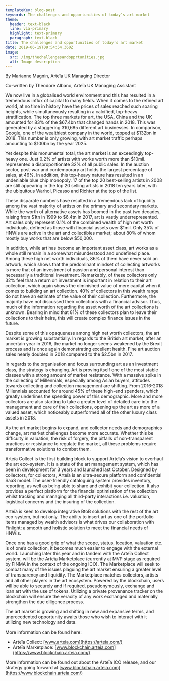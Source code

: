 ```yaml
---
templateKey: blog-post
keywords: The challenges and opportunities of today’s art market
theme:
  header: text-black
  line: via-primary
  highlight: text-primary
  paragraph: text-black
title: The challenges and opportunities of today’s art market
date: 2019-06-19T09:54:54.360Z
image:
  src: /img/thechallengesandopprtunities.jpg
  alt: Image description
---
```

By Marianne Magnin, Arteïa UK Managing Director

Co-written by Theodore Albano, Arteïa UK Managing Assistant

We now live in a globalised world environment and this has resulted in a tremendous influx of capital to many fields. When it comes to the refined art world, at no time in history have the prices of sales reached such soaring heights, while simultaneously resulting in a calcified, top-heavy stratification. The top three markets for art, the USA, China and the UK amounted for 83% of the $67.4bn that changed hands in 2018. This was generated by a staggering 310,685 different art businesses. In comparison, Google, one of the wealthiest company in the world, topped at $132bn in 2018. This number is only growing, with art market traffic perhaps amounting to $100bn by the year 2025.

Yet despite this monumental total, the art market is an exceedingly top-heavy one. Just 0.2% of artists with works worth more than $10mil. represented a disproportionate 32% of all public sales. In the auction sector, post-war and contemporary art holds the largest percentage of sales, at 46%. In addition, this top-heavy nature has resulted in an undeniable blue chip monopoly. 17 of the top 20 best-selling artists in 2008 are still appearing in the top 20 selling artists in 2018 ten years later, with the ubiquitous Warhol, Picasso and Richter at the top of the list.

These disparate numbers have resulted in a tremendous lack of liquidity among the vast majority of artists on the primary and secondary markets. While the worth of alternative assets has boomed in the past two decades, raising from $1tn in 1999 to $6.4tn in 2017, art is vastly underrepresented. Art sales only represent 0.1% of the combined wealth of high net worth individuals, defined as those with financial assets over $1mil. Only 35% of HNWIs are active in the art and collectibles market; about 80% of whom mostly buy works that are below $50,000.

In addition, while art has become an important asset class, art works as a whole still remain in a somewhat misunderstood and undefined place. Among these high net worth individuals, 86% of them have never sold an artwork, which shows that the predominant mindset of collecting artworks is more that of an investment of passion and personal interest than necessarily a traditional investment. Remarkably, of these collectors only 32% feel that a return on investment is important in relation to their art collection, which again shows the diminished value of mere capital when it comes to building an art collection. 40% of collectors in this wealth range do not have an estimate of the value of their collection. Furthermore, the majority have not discussed their collections with a financial advisor. Thus, much of the information regarding the asset worth of the art collections is unknown. Bearing in mind that 81% of these collectors plan to leave their collections to their heirs, this will create complex finance issues in the future.

Despite some of this opaqueness among high net worth collectors, the art market is growing substantially. In regards to the British art market, after an uncertain year in 2016, the market no longer seems weakened by the Brexit process and is once again demonstrating excellent health. Fine art auction sales nearly doubled in 2018 compared to the $2.5bn in 2017.

In regards to the organisation and focus surrounding art as an investment class, the strategy is changing. Art is proving itself one of the most stable classes with a strong amount of market resistance. With a massive spike in the collecting of Millennials, especially among Asian buyers, attitudes towards collecting and collection management are shifting. From 2016-2018 Millennials accounted for around 45% of these high-end spenders, which greatly underlines the spending power of this demographic. More and more collectors are also starting to take a greater level of detailed care into the management and care of their collections, opening up the art as more of a valued asset, which noticeably outperformed all of the other luxury class assets in 2018.

As the art market begins to expand, and collector needs and demographics change, art market challenges become more accurate. Whether this be difficulty in valuation, the risk of forgery, the pitfalls of non-transparent practices or resistance to regulate the market, all these problems require transformative solutions to combat them.

Arteïa Collect is the first building block to support Arteïa’s vision to overhaul the art eco-system. It is a state of the art management system, which has been in development for 3 years and launched last October. Designed by collectors, for collectors, Arteïa is an ultra-secure platform and confidential SaaS model. The user-friendly cataloguing system provides inventory, reporting, as well as being able to share and exhibit your collection. It also provides a perfect platform for the financial optimisation of the collection whilst tracking and managing all third-party interactions i.e. valuation, logistical concerns and the insuring of the collection.

Arteïa is keen to develop integrative BtoB solutions with the rest of the art eco-system, but not only. The ability to insert art as one of the portfolio items managed by wealth advisors is what drives our collaboration with Finlight: a smooth and holistic solution to meet the financial needs of HNWIs.

Once one has a good grip of what the scope, status, location, valuation etc. is of one’s collection, it becomes much easier to engage with the external world. Launching later this year and in tandem with the Arteïa Collect system, will be the Arteïa Marketplace (currently at MVP stage as required by FINMA in the context of the ongoing ICO). The Marketplace will seek to combat many of the issues plaguing the art market ensuring a greater level of transparency and liquidity. The Marketplace matches collectors, artists and all other players in the art ecosystem. Powered by the blockchain, users will be able to securely and if required, pseudonymously, exchange and loan art with the use of tokens. Utilizing a private provenance tracker on the blockchain will ensure the veracity of any work exchanged and materially strengthen the due diligence process.

The art market is growing and shifting in new and expansive terms, and unprecedented opportunity awaits those who wish to interact with it utilizing new technology and data.

More information can be found here:

* Arteïa Collect: [www.arteia.com](https://arteia.com/)
* Arteïa Marketplace: [www.blockchain.arteia.com](https://www.blockchain.arteia.com/)

More information can be found out about the Arteïa ICO release, and our strategy going forward at [www.blockchain.arteia.com](https://www.blockchain.arteia.com/)